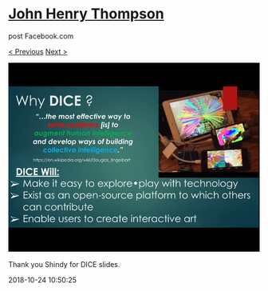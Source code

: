 # [John Henry Thompson](../README.md)
post Facebook.com

[< Previous](2018-10-28-1.md) [Next >](2018-10-24-2.md)

[![](../media/2018-10-24/Timeline-Photos-Thank-you-Shindy-for-DICE-slides.jpg)](../README.md)

Thank you Shindy for DICE slides.

2018-10-24 10:50:25